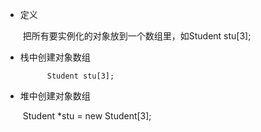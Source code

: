 * 定义

    ​		把所有要实例化的对象放到一个数组里，如Student stu[3];

* 栈中创建对象数组

     		Student stu[3];

* 堆中创建对象数组

    ​		Student *stu = new Student[3];